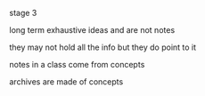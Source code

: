 stage 3

long term exhaustive ideas and are not notes

they may not hold all the info but they do point to it

notes in a class come from concepts 

archives are made of concepts 

